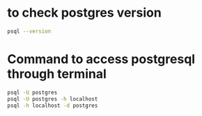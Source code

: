 # to check postgres version
```bash
psql --version
```

# Command to access postgresql through terminal
```bash
psql -U postgres
psql -U postgres -h localhost
psql -h localhost -d postgres
```
